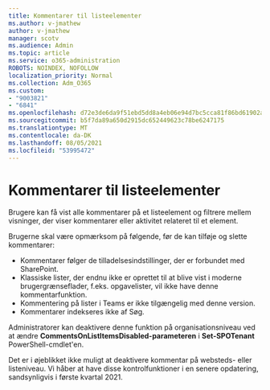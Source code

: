 ```yaml
---
title: Kommentarer til listeelementer
ms.author: v-jmathew
author: v-jmathew
manager: scotv
ms.audience: Admin
ms.topic: article
ms.service: o365-administration
ROBOTS: NOINDEX, NOFOLLOW
localization_priority: Normal
ms.collection: Adm_O365
ms.custom:
- "9003821"
- "6841"
ms.openlocfilehash: d72e3de6da9f51ebd5dd8a4eb06e94d7bc5cca81f86bd61902a9587b00f7b7b0
ms.sourcegitcommit: b5f7da89a650d2915dc652449623c78be6247175
ms.translationtype: MT
ms.contentlocale: da-DK
ms.lasthandoff: 08/05/2021
ms.locfileid: "53995472"
---
```

# <a name="comments-on-list-items"></a>Kommentarer til listeelementer

Brugere kan få vist alle kommentarer på et listeelement og filtrere mellem visninger, der viser kommentarer eller aktivitet relateret til et element.

Brugerne skal være opmærksom på følgende, før de kan tilføje og slette kommentarer:

- Kommentarer følger de tilladelsesindstillinger, der er forbundet med SharePoint.
- Klassiske lister, der endnu ikke er oprettet til at blive vist i moderne brugergrænseflader, f.eks. opgavelister, vil ikke have denne kommentarfunktion.
- Kommentering på lister i Teams er ikke tilgængelig med denne version.
- Kommentarer indekseres ikke af Søg.

Administratorer kan deaktivere denne funktion på organisationsniveau ved at ændre **CommentsOnListItemsDisabled-parameteren** i **Set-SPOTenant** PowerShell-cmdlet'en.

Det er i øjeblikket ikke muligt at deaktivere kommentar på websteds- eller listeniveau. Vi håber at have disse kontrolfunktioner i en senere opdatering, sandsynligvis i første kvartal 2021.
